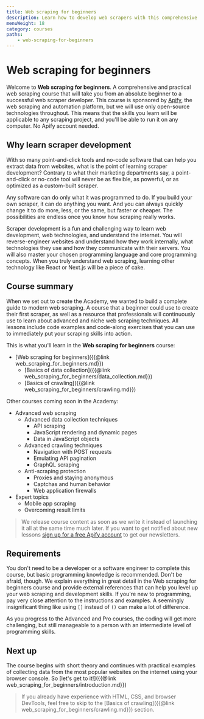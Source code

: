 ```yaml
---
title: Web scraping for beginners
description: Learn how to develop web scrapers with this comprehensive and practical course. Go from beginner to expert, all in one place.
menuWeight: 18
category: courses
paths:
    - web-scraping-for-beginners
---
```


# [](#welcome) Web scraping for beginners

Welcome to **Web scraping for beginners**. A comprehensive and practical web scraping course that will take you from an absolute beginner to a successful web scraper developer. This course is sponsored by <a href="https://apify.com" target="_blank">Apify</a>, the web scraping and automation platform, but we will use only open-source technologies throughout. This means that the skills you learn will be applicable to any scraping project, and you'll be able to run it on any computer. No Apify account needed.

<!--If you would like to learn about the Apify platform and how it can help you build, run and scale your web scraping and automation projects, visit the Apify Academy, where we'll teach you all about our actors, proxies, API, scheduling, webhooks and much more.-->

## [](#why-learn) Why learn scraper development

With so many point-and-click tools and no-code software that can help you extract data from websites, what is the point of learning scraper development? Contrary to what their marketing departments say, a point-and-click or no-code tool will never be as flexible, as powerful, or as optimized as a custom-built scraper.

Any software can do only what it was programmed to do. If you build your own scraper, it can do anything you want. And you can always quickly change it to do more, less, or the same, but faster or cheaper. The possibilities are endless once you know how scraping really works.

Scraper development is a fun and challenging way to learn web development, web technologies, and understand the internet. You will reverse-engineer websites and understand how they work internally, what technologies they use and how they communicate with their servers. You will also master your chosen programming language and core programming concepts. When you truly understand web scraping, learning other technology like React or Next.js will be a piece of cake.

## [](#summary) Course summary

When we set out to create the Academy, we wanted to build a complete guide to modern web scraping. A course that a beginner could use to create their first scraper, as well as a resource that professionals will continuously use to learn about advanced and niche web scraping techniques. All lessons include code examples and code-along exercises that you can use to immediately put your scraping skills into action.

This is what you'll learn in the **Web scraping for beginners** course:

* [Web scraping for beginners]({{@link web_scraping_for_beginners.md}})
  * [Basics of data collection]({{@link web_scraping_for_beginners/data_collection.md}})
  * [Basics of crawling]({{@link web_scraping_for_beginners/crawling.md}})

Other courses coming soon in the Academy:

* Advanced web scraping
  * Advanced data collection techniques
    * API scraping
    * JavaScript rendering and dynamic pages
    * Data in JavaScript objects
  * Advanced crawling techniques
    * Navigation with POST requests
    * Emulating API pagination
    * GraphQL scraping
  * Anti-scraping protection
    * Proxies and staying anonymous
    * Captchas and human behavior
    * Web application firewalls
* Expert topics
  * Mobile app scraping
  * Overcoming result limits

> We release course content as soon as we write it instead of launching it all at the same time much later. If you want to get notified about new lessons <a href="https://console.apify.com/sign-up" target="_blank">sign up for a free Apify account</a> to get our newsletters.

## [](#requirements) Requirements

You don't need to be a developer or a software engineer to complete this course, but basic programming knowledge is recommended. Don't be afraid, though. We explain everything in great detail in the Web scraping for beginners course and provide external references that can help you level up your web scraping and development skills. If you're new to programming, pay very close attention to the instructions and examples. A seemingly insignificant thing like using `[]` instead of `()` can make a lot of difference.

As you progress to the Advanced and Pro courses, the coding will get more challenging, but still manageable to a person with an intermediate level of programming skills.

## [](#next) Next up

The course begins with short theory and continues with practical examples of collecting data from the most popular websites on the internet using your browser console. So [let's get to it!]({{@link web_scraping_for_beginners/introduction.md}})

> If you already have experience with HTML, CSS, and browser DevTools, feel free to skip to the [Basics of crawling]({{@link web_scraping_for_beginners/crawling.md}}) section. <!--or even the Advanced Web Scraping section of the course.-->
